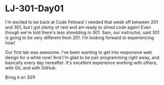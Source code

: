 # LJ-301-Day01

I'm excited to be back at Code Fellows! I needed that week off between 201 and 301, but I got plenty of rest and am ready to shred code again! Even though we're told there's less shredding in 301. Sam, our instructor, said 301 is going to be very different from 201. I'm looking forward to experiencing how!

Our first lab was awesome. I've been wanting to get into responsive web design for a while now! And I'm glad to be pair programming right away, and basically every day hereafter. It's excellent experience working with others, with Git, and with GitHub.

Bring it on 301!
